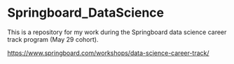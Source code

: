# Springboard_DataScience

This is a repository for my work during the Springboard data science career track program (May 29 cohort).

<https://www.springboard.com/workshops/data-science-career-track/>
